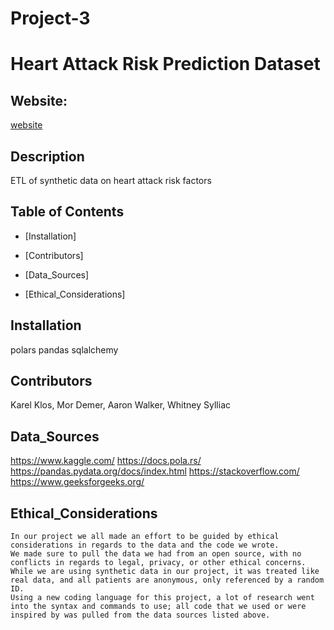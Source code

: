 # Project-3
# Heart Attack Risk Prediction Dataset


## Website: 
[website](https://github.com/Kdata249/Project-3)

## Description
ETL of synthetic data on heart attack risk factors



## Table of Contents

- [Installation]

- [Contributors]

- [Data_Sources]

- [Ethical_Considerations] 


## Installation
polars
pandas
sqlalchemy



## Contributors
Karel Klos, 
Mor Demer, 
Aaron Walker, 
Whitney Sylliac



## Data_Sources
https://www.kaggle.com/
https://docs.pola.rs/
https://pandas.pydata.org/docs/index.html
https://stackoverflow.com/
https://www.geeksforgeeks.org/


## Ethical_Considerations
    In our project we all made an effort to be guided by ethical considerations in regards to the data and the code we wrote. 
    We made sure to pull the data we had from an open source, with no conflicts in regards to legal, privacy, or other ethical concerns. 
    While we are using synthetic data in our project, it was treated like real data, and all patients are anonymous, only referenced by a random ID. 
    Using a new coding language for this project, a lot of research went into the syntax and commands to use; all code that we used or were inspired by was pulled from the data sources listed above. 
